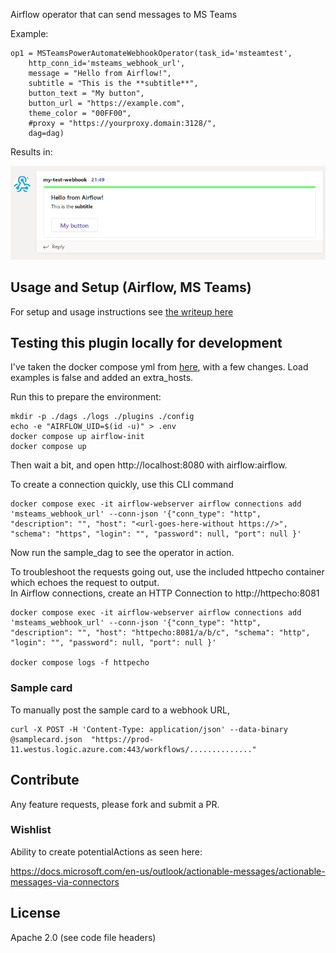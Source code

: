 
Airflow operator that can send messages to MS Teams

Example:

    op1 = MSTeamsPowerAutomateWebhookOperator(task_id='msteamtest',
        http_conn_id='msteams_webhook_url',
        message = "Hello from Airflow!",
        subtitle = "This is the **subtitle**",
        button_text = "My button",
        button_url = "https://example.com",
        theme_color = "00FF00",
        #proxy = "https://yourproxy.domain:3128/",
        dag=dag)


Results in:

![example](example.png)        


## Usage and Setup (Airflow, MS Teams)

For setup and usage instructions see [the writeup here](https://code.mendhak.com/Airflow-MS-Teams-Operator/)


## Testing this plugin locally for development

I've taken the docker compose yml from [here](https://airflow.apache.org/docs/apache-airflow/stable/howto/docker-compose/index.html), with a few changes. Load examples is false and added an extra_hosts.

Run this to prepare the environment:

```
mkdir -p ./dags ./logs ./plugins ./config
echo -e "AIRFLOW_UID=$(id -u)" > .env
docker compose up airflow-init
docker compose up
```

Then wait a bit, and open http://localhost:8080 with airflow:airflow. 

To create a connection quickly, use this CLI command

```
docker compose exec -it airflow-webserver airflow connections add 'msteams_webhook_url' --conn-json '{"conn_type": "http", "description": "", "host": "<url-goes-here-without https://>", "schema": "https", "login": "", "password": null, "port": null }'
```

Now run the sample_dag to see the operator in action. 


To troubleshoot the requests going out, use the included httpecho container which echoes the request to output.  
In Airflow connections, create an HTTP Connection to http://httpecho:8081 


```
docker compose exec -it airflow-webserver airflow connections add 'msteams_webhook_url' --conn-json '{"conn_type": "http", "description": "", "host": "httpecho:8081/a/b/c", "schema": "http", "login": "", "password": null, "port": null }'

docker compose logs -f httpecho
```

### Sample card

To manually post the sample card to a webhook URL,

```
curl -X POST -H 'Content-Type: application/json' --data-binary @samplecard.json  "https://prod-11.westus.logic.azure.com:443/workflows/.............."
```

## Contribute

Any feature requests, please fork and submit a PR. 

### Wishlist

Ability to create potentialActions as seen here:

https://docs.microsoft.com/en-us/outlook/actionable-messages/actionable-messages-via-connectors

## License

Apache 2.0 (see code file headers) 